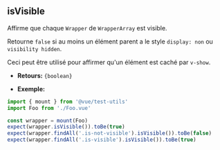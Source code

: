 ## isVisible

Affirme que chaque `Wrapper` de `WrapperArray` est visible.

Retourne `false` si au moins un élément parent a le style `display: non` ou `visibility hidden`.

Ceci peut être utilisé pour affirmer qu'un élément est caché par `v-show`.

- **Retours:** `{boolean}`

- **Exemple:**

```js
import { mount } from '@vue/test-utils'
import Foo from './Foo.vue'

const wrapper = mount(Foo)
expect(wrapper.isVisible()).toBe(true)
expect(wrapper.findAll('.is-not-visible').isVisible()).toBe(false)
expect(wrapper.findAll('.is-visible').isVisible()).toBe(true)
```
